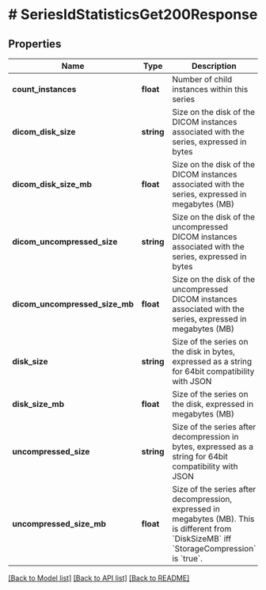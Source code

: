 # # SeriesIdStatisticsGet200Response

## Properties

Name | Type | Description | Notes
------------ | ------------- | ------------- | -------------
**count_instances** | **float** | Number of child instances within this series | [optional]
**dicom_disk_size** | **string** | Size on the disk of the DICOM instances associated with the series, expressed in bytes | [optional]
**dicom_disk_size_mb** | **float** | Size on the disk of the DICOM instances associated with the series, expressed in megabytes (MB) | [optional]
**dicom_uncompressed_size** | **string** | Size on the disk of the uncompressed DICOM instances associated with the series, expressed in bytes | [optional]
**dicom_uncompressed_size_mb** | **float** | Size on the disk of the uncompressed DICOM instances associated with the series, expressed in megabytes (MB) | [optional]
**disk_size** | **string** | Size of the series on the disk in bytes, expressed as a string for 64bit compatibility with JSON | [optional]
**disk_size_mb** | **float** | Size of the series on the disk, expressed in megabytes (MB) | [optional]
**uncompressed_size** | **string** | Size of the series after decompression in bytes, expressed as a string for 64bit compatibility with JSON | [optional]
**uncompressed_size_mb** | **float** | Size of the series after decompression, expressed in megabytes (MB). This is different from &#x60;DiskSizeMB&#x60; iff &#x60;StorageCompression&#x60; is &#x60;true&#x60;. | [optional]

[[Back to Model list]](../../README.md#models) [[Back to API list]](../../README.md#endpoints) [[Back to README]](../../README.md)
